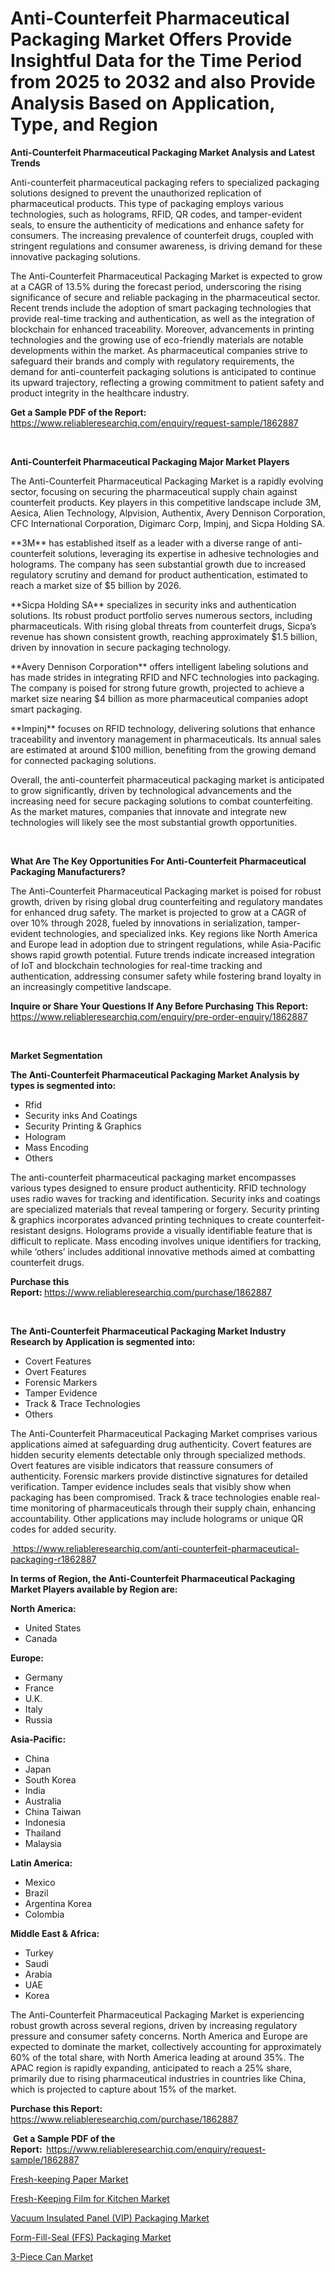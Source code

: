 <p><h1>Anti-Counterfeit Pharmaceutical Packaging Market Offers Provide Insightful Data for the Time Period from 2025 to 2032 and also Provide Analysis Based on Application, Type, and Region</h1></p><p><strong>Anti-Counterfeit Pharmaceutical Packaging Market Analysis and Latest Trends</strong></p>
<p><p>Anti-counterfeit pharmaceutical packaging refers to specialized packaging solutions designed to prevent the unauthorized replication of pharmaceutical products. This type of packaging employs various technologies, such as holograms, RFID, QR codes, and tamper-evident seals, to ensure the authenticity of medications and enhance safety for consumers. The increasing prevalence of counterfeit drugs, coupled with stringent regulations and consumer awareness, is driving demand for these innovative packaging solutions.</p><p>The Anti-Counterfeit Pharmaceutical Packaging Market is expected to grow at a CAGR of 13.5% during the forecast period, underscoring the rising significance of secure and reliable packaging in the pharmaceutical sector. Recent trends include the adoption of smart packaging technologies that provide real-time tracking and authentication, as well as the integration of blockchain for enhanced traceability. Moreover, advancements in printing technologies and the growing use of eco-friendly materials are notable developments within the market. As pharmaceutical companies strive to safeguard their brands and comply with regulatory requirements, the demand for anti-counterfeit packaging solutions is anticipated to continue its upward trajectory, reflecting a growing commitment to patient safety and product integrity in the healthcare industry.</p></p>
<p><strong>Get a Sample PDF of the Report:&nbsp;</strong> <a href="https://www.reliableresearchiq.com/enquiry/request-sample/1862887?utm_campaign=1088&utm_medium=2&utm_source=Github&utm_content=ia&utm_term=08032025&utm_id=anti-counterfeit-pharmaceutical-packaging">https://www.reliableresearchiq.com/enquiry/request-sample/1862887</a></p>
<p>&nbsp;</p>
<p><strong>Anti-Counterfeit Pharmaceutical Packaging Major Market Players</strong></p>
<p><p>The Anti-Counterfeit Pharmaceutical Packaging Market is a rapidly evolving sector, focusing on securing the pharmaceutical supply chain against counterfeit products. Key players in this competitive landscape include 3M, Aesica, Alien Technology, Alpvision, Authentix, Avery Dennison Corporation, CFC International Corporation, Digimarc Corp, Impinj, and Sicpa Holding SA.</p><p>**3M** has established itself as a leader with a diverse range of anti-counterfeit solutions, leveraging its expertise in adhesive technologies and holograms. The company has seen substantial growth due to increased regulatory scrutiny and demand for product authentication, estimated to reach a market size of $5 billion by 2026.</p><p>**Sicpa Holding SA** specializes in security inks and authentication solutions. Its robust product portfolio serves numerous sectors, including pharmaceuticals. With rising global threats from counterfeit drugs, Sicpa’s revenue has shown consistent growth, reaching approximately $1.5 billion, driven by innovation in secure packaging technology.</p><p>**Avery Dennison Corporation** offers intelligent labeling solutions and has made strides in integrating RFID and NFC technologies into packaging. The company is poised for strong future growth, projected to achieve a market size nearing $4 billion as more pharmaceutical companies adopt smart packaging.</p><p>**Impinj** focuses on RFID technology, delivering solutions that enhance traceability and inventory management in pharmaceuticals. Its annual sales are estimated at around $100 million, benefiting from the growing demand for connected packaging solutions.</p><p>Overall, the anti-counterfeit pharmaceutical packaging market is anticipated to grow significantly, driven by technological advancements and the increasing need for secure packaging solutions to combat counterfeiting. As the market matures, companies that innovate and integrate new technologies will likely see the most substantial growth opportunities.</p></p>
<p>&nbsp;</p>
<p><strong>What Are The Key Opportunities For Anti-Counterfeit Pharmaceutical Packaging Manufacturers?</strong></p>
<p><p>The Anti-Counterfeit Pharmaceutical Packaging market is poised for robust growth, driven by rising global drug counterfeiting and regulatory mandates for enhanced drug safety. The market is projected to grow at a CAGR of over 10% through 2028, fueled by innovations in serialization, tamper-evident technologies, and specialized inks. Key regions like North America and Europe lead in adoption due to stringent regulations, while Asia-Pacific shows rapid growth potential. Future trends indicate increased integration of IoT and blockchain technologies for real-time tracking and authentication, addressing consumer safety while fostering brand loyalty in an increasingly competitive landscape.</p></p>
<p><strong>Inquire or Share Your Questions If Any Before Purchasing This Report:</strong> <a href="https://www.reliableresearchiq.com/enquiry/pre-order-enquiry/1862887?utm_campaign=1088&utm_medium=2&utm_source=Github&utm_content=ia&utm_term=08032025&utm_id=anti-counterfeit-pharmaceutical-packaging">https://www.reliableresearchiq.com/enquiry/pre-order-enquiry/1862887</a></p>
<p>&nbsp;</p>
<p><strong>Market Segmentation</strong></p>
<p><strong>The Anti-Counterfeit Pharmaceutical Packaging Market Analysis by types is segmented into:</strong></p>
<p><ul><li>Rfid</li><li>Security inks And Coatings</li><li>Security Printing & Graphics</li><li>Hologram</li><li>Mass Encoding</li><li>Others</li></ul></p>
<p><p>The anti-counterfeit pharmaceutical packaging market encompasses various types designed to ensure product authenticity. RFID technology uses radio waves for tracking and identification. Security inks and coatings are specialized materials that reveal tampering or forgery. Security printing & graphics incorporates advanced printing techniques to create counterfeit-resistant designs. Holograms provide a visually identifiable feature that is difficult to replicate. Mass encoding involves unique identifiers for tracking, while ‘others’ includes additional innovative methods aimed at combatting counterfeit drugs.</p></p>
<p><strong>Purchase this Report:&nbsp;</strong><a href="https://www.reliableresearchiq.com/purchase/1862887?utm_campaign=1088&utm_medium=2&utm_source=Github&utm_content=ia&utm_term=08032025&utm_id=anti-counterfeit-pharmaceutical-packaging">https://www.reliableresearchiq.com/purchase/1862887</a></p>
<p>&nbsp;</p>
<p><strong>The Anti-Counterfeit Pharmaceutical Packaging Market Industry Research by Application is segmented into:</strong></p>
<p><ul><li>Covert Features</li><li>Overt Features</li><li>Forensic Markers</li><li>Tamper Evidence</li><li>Track & Trace Technologies</li><li>Others</li></ul></p>
<p><p>The Anti-Counterfeit Pharmaceutical Packaging Market comprises various applications aimed at safeguarding drug authenticity. Covert features are hidden security elements detectable only through specialized methods. Overt features are visible indicators that reassure consumers of authenticity. Forensic markers provide distinctive signatures for detailed verification. Tamper evidence includes seals that visibly show when packaging has been compromised. Track & trace technologies enable real-time monitoring of pharmaceuticals through their supply chain, enhancing accountability. Other applications may include holograms or unique QR codes for added security.</p></p>
<p><a href="https://www.reliableresearchiq.com/anti-counterfeit-pharmaceutical-packaging-r1862887?utm_campaign=1088&utm_medium=2&utm_source=Github&utm_content=ia&utm_term=08032025&utm_id=anti-counterfeit-pharmaceutical-packaging">&nbsp;https://www.reliableresearchiq.com/anti-counterfeit-pharmaceutical-packaging-r1862887</a></p>
<p><strong>In terms of Region, the Anti-Counterfeit Pharmaceutical Packaging Market Players available by Region are:</strong></p>
<p>
    <p> <strong> North America: </strong>
        <ul>
            <li>United States</li>
            <li>Canada</li>
        </ul>
        </p> 
    <p> <strong> Europe: </strong>
        <ul>
            <li>Germany</li>
            <li>France</li>
            <li>U.K.</li>
            <li>Italy</li>
            <li>Russia</li>
        </ul>
        </p> 
    <p> <strong> Asia-Pacific: </strong>
        <ul>
            <li>China</li>
            <li>Japan</li>
            <li>South Korea</li>
            <li>India</li>
            <li>Australia</li>
            <li>China Taiwan</li>
            <li>Indonesia</li>
            <li>Thailand</li>
            <li>Malaysia</li>
        </ul>
        </p> 
    <p> <strong> Latin America: </strong>
        <ul>
            <li>Mexico</li>
            <li>Brazil</li>
            <li>Argentina Korea</li>
            <li>Colombia</li>
        </ul>
        </p> 
    <p> <strong> Middle East & Africa: </strong>
        <ul>
            <li>Turkey</li>
            <li>Saudi</li>
            <li>Arabia</li>
            <li>UAE</li>
            <li>Korea</li>
        </ul>
    </p>
    </p>
<p><p>The Anti-Counterfeit Pharmaceutical Packaging Market is experiencing robust growth across several regions, driven by increasing regulatory pressure and consumer safety concerns. North America and Europe are expected to dominate the market, collectively accounting for approximately 60% of the total share, with North America leading at around 35%. The APAC region is rapidly expanding, anticipated to reach a 25% share, primarily due to rising pharmaceutical industries in countries like China, which is projected to capture about 15% of the market.</p></p>
<p><strong>Purchase this Report: </strong><a href="https://www.reliableresearchiq.com/purchase/1862887?utm_campaign=1088&utm_medium=2&utm_source=Github&utm_content=ia&utm_term=08032025&utm_id=anti-counterfeit-pharmaceutical-packaging">https://www.reliableresearchiq.com/purchase/1862887</a></p>
<p>&nbsp;<strong>Get a Sample PDF of the Report:&nbsp;&nbsp;</strong><a href="https://www.reliableresearchiq.com/enquiry/request-sample/1862887?utm_campaign=1088&utm_medium=2&utm_source=Github&utm_content=ia&utm_term=08032025&utm_id=anti-counterfeit-pharmaceutical-packaging">https://www.reliableresearchiq.com/enquiry/request-sample/1862887</a></p>
<p><strong></strong></p>
<p><p><a href="https://github.com/sokurgleyde/Market-Research-Report-List-1/blob/main/fresh-keeping-paper-market.md?utm_campaign=1088&utm_medium=2&utm_source=Github&utm_content=ia&utm_term=08032025&utm_id=anti-counterfeit-pharmaceutical-packaging">Fresh-keeping Paper Market</a></p><p><a href="https://github.com/chlihakwatsi/Market-Research-Report-List-1/blob/main/fresh-keeping-film-for-kitchen-market.md?utm_campaign=1088&utm_medium=2&utm_source=Github&utm_content=ia&utm_term=08032025&utm_id=anti-counterfeit-pharmaceutical-packaging">Fresh-Keeping Film for Kitchen Market</a></p><p><a href="https://github.com/keeniielokl/Market-Research-Report-List-1/blob/main/vacuum-insulated-panel-vip-packaging-market.md?utm_campaign=1088&utm_medium=2&utm_source=Github&utm_content=ia&utm_term=08032025&utm_id=anti-counterfeit-pharmaceutical-packaging">Vacuum Insulated Panel (VIP) Packaging Market</a></p><p><a href="https://github.com/aoutefjovene00/Market-Research-Report-List-1/blob/main/form-fill-seal-ffs-packaging-market.md?utm_campaign=1088&utm_medium=2&utm_source=Github&utm_content=ia&utm_term=08032025&utm_id=anti-counterfeit-pharmaceutical-packaging">Form-Fill-Seal (FFS) Packaging Market</a></p><p><a href="https://github.com/kocssequen/Market-Research-Report-List-1/blob/main/3-piece-can-market.md?utm_campaign=1088&utm_medium=2&utm_source=Github&utm_content=ia&utm_term=08032025&utm_id=anti-counterfeit-pharmaceutical-packaging">3-Piece Can Market</a></p></p>